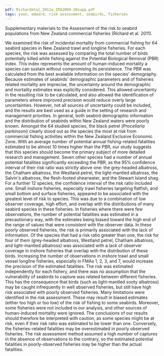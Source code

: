 ```yaml
---
pdf: Richardetal_2011a_IPA2009-20supp.pdf
tags: yvan, edward, risk assessment, seabirds, fisheries
---
```

Supplementary materials to the Assessment of the risk to seabird populations from New Zealand commercial fisheries (Richard et al. 2011).


We examined the risk of incidental mortality from commercial fishing for 64 seabird species in New Zealand trawl and longline fisheries. For each species, the risk was assessed by comparing the total number of birds potentially killed while fishing against the Potential Biological Removal (PBR) index. This index represents the amount of human-induced mortality a species can sustain without compromising its persistence. The PBR was calculated from the best available information on the species' demography. Because estimates of seabirds' demographic parameters and of fisheries related mortality are imprecise, the uncertainty around the demographic and mortality estimates was explicitly considered. This allowed uncertainty in the resulting risk to be calculated, and also allowed the identification of parameters where improved precision would reduce overly large uncertainties. However, not all sources of uncertainty could be included, and the results are best used as a guide in the setting of research and management priorities. In general, both seabird demographic information and the distribution of seabirds within New Zealand waters were poorly known. Amongst the 64 studied species, the black petrel (*Procellaria parkinsoni*) clearly stood out as the species the most at risk from commercial fishing activities within the New Zealand Exclusive Economic Zone. With an average number of potential annual fishing-related fatalities estimated to be almost 10 times higher than the PBR, our study suggests that this species should become the primary subject of more detailed research and management. Seven other species had a number of annual potential fatalities significantly exceeding the PBR, as the 95\% confidence interval of their risk ratio was strictly above one: the grey-headed albatross, the Chatham albatross, the Westland petrel, the light-mantled albatross, the Salvin's albatross, the flesh-footed shearwater, and the Stewart Island shag. For a further 12 species, the confidence interval of the risk ratio included one. Small inshore fisheries, especially trawl fisheries targeting flatfish, and small bottom and surface fisheries, appeared to be associated with the greatest level of risk to species. This was due to a combination of low observer coverage, high effort, and overlap with the distributions of many seabird species in these fisheries. In fisheries where there were few observations, the number of potential fatalities was estimated in a precautionary way, with the estimates being biased toward the high end of the range of values that were consistent with the observer data. In these poorly observed fisheries, the risk is primarily associated with the lack of information. Of the species that had a risk ratio greater than one, the risk for four of them (grey-headed albatross, Westland petrel, Chatham albatross, and light-mantled albatross) was associated with a lack of observer coverage in inshore fisheries that overlap with the distribution of these birds. Increasing the number of observations in inshore trawl and small vessel longline fisheries, especially in FMAs 1, 2, 3, and 7, would increase the precision of the estimated fatalities. The risk was estimated independently for each fishery, and there was no assumption that the vulnerability of seabirds to capture was related between different fisheries. This has the consequence that birds (such as light-mantled sooty albatross) may be caught infrequently in well observed fisheries, but still have high risk associated with poorly observed fisheries. Many limitations were identified in the risk assessment. These may result in biased estimates (either too high or too low) of the risk of fishing to some seabirds. Moreover, some fisheries were not included in our analysis, and other sources of human-induced mortality were ignored. The conclusions of our results should therefore be interpreted with caution, as some species might be at risk, even if their risk ratio was estimated to be lower than one. Conversely, the fisheries-related fatalities may be overestimated in poorly observed fisheries. The risk assessment method assumed a high number of captures in the absence of observations to the contrary, so the estimated potential fatalities in poorly-observed fisheries may be higher than the actual fatalities. 
